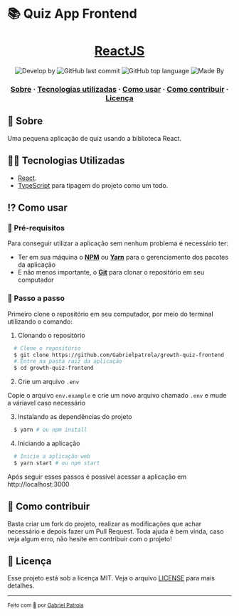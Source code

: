 # 📚 Quiz App Frontend

<h1 align="center">
   <a href="https://pt-br.reactjs.org" target="_blank" rel="noopener">ReactJS</a> 
</h1>

<p align="center">
  <img alt="Develop by" src="https://img.shields.io/badge/Develop%20by-Gabriel%20Patrola-blue?style=flat&logo=Awesome-Lists">
  <img alt="GitHub last commit" src="https://img.shields.io/github/last-commit/gabrielpatrola/growth-quiz-frontend?color=informational&style=flat&logo=GitHub-Actions">
  <img alt="GitHub top language" src="https://img.shields.io/github/languages/top/gabrielpatrola/growth-quiz-frontend?color=important&style=flat&logo=TypeScript">
  <img alt="Made By" src="https://img.shields.io/github/license/gabrielpatrola/growth-quiz-frontend?&style=flat&logo=Google-Sheets">
<p>

<h3 align="center">
  <a href="#-sobre">Sobre</a>
  <span> · </span>
  <a href="#-tecnologias-utilizadas">Tecnologias utilizadas</a>
  <span> · </span>
  <a href="#-como-usar">Como usar</a>
  <span> · </span>
  <a href="#-como-contribuir">Como contribuir</a>
  <span> · </span>
  <a href="#-licença">Licença</a>
</h3>

## 💭 Sobre

Uma pequena aplicação de quiz usando a biblioteca React.

## 👨‍💻 Tecnologias Utilizadas

- <a href="https://reactjs.org/" target="_blank" rel="noopener">React</a>.
- <a href="https://www.typescriptlang.org/" target="_blank" rel="noopener">TypeScript</a> para tipagem do projeto como um todo.

## ⁉ Como usar

### 🤔 Pré-requisitos

Para conseguir utilizar a aplicação sem nenhum problema é necessário ter:

- Ter em sua máquina o **<a href="https://www.npmjs.com/" target="_blank" rel="noopener">NPM</a>** ou **<a href="https://yarnpkg.com/" target="_blank" rel="noopener">Yarn</a>** para o gerenciamento dos pacotes da aplicação
- E não menos importante, o **<a href="https://git-scm.com/" target="_blank" rel="noopener">Git</a>** para clonar o repositório em seu computador

### 📝 Passo a passo

Primeiro clone o repositório em seu computador, por meio do terminal utilizando o comando:

1. Clonando o repositório

```sh
  # Clone o repositório
  $ git clone https://github.com/Gabrielpatrola/growth-quiz-frontend
  # Entre na pasta raiz da aplicação
  $ cd growth-quiz-frontend
```

2. Crie um arquivo `.env`

Copie o arquivo `env.example` e crie um novo arquivo chamado `.env` e mude a váriavel caso necessário

3. Instalando as dependências do projeto

```sh
  $ yarn # ou npm install
```

4. Iniciando a aplicação

```sh
  # Inicie a aplicação web
  $ yarn start # ou npm start
```

Após seguir esses passos é possível acessar a aplicação em http://localhost:3000

## 💪 Como contribuir

Basta criar um fork do projeto, realizar as modificações que achar necessário e depois fazer um Pull Request.
Toda ajuda é bem vinda, caso veja algum erro, não hesite em contribuir com o projeto!

## 📃 Licença

Esse projeto está sob a licença MIT. Veja o arquivo [LICENSE](/LICENSE) para mais detalhes.

---

<sup> Feito com 💙 por <a href="https://github.com/gabrielpatrola" target="_blank" rel="noopener">Gabriel Patrola</a>
